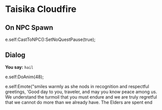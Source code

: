 # Taisika Cloudfire
## On NPC Spawn

e.self:CastToNPC():SetNoQuestPause(true);
## Dialog

**You say:** `hail`



e.self:DoAnim(48);


e.self:Emote("smiles warmly as she nods in recognition and respectful greetings, 'Good day to you, traveler, and may you know peace among us. We understand the turmoil that you must endure and we are truly regretful that we cannot do more than we already have. The Elders are spent 
end
